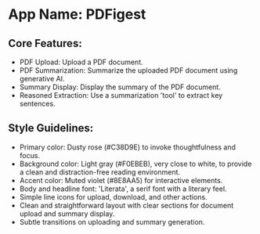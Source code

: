 # **App Name**: PDFigest

## Core Features:

- PDF Upload: Upload a PDF document.
- PDF Summarization: Summarize the uploaded PDF document using generative AI.
- Summary Display: Display the summary of the PDF document.
- Reasoned Extraction: Use a summarization 'tool' to extract key sentences.

## Style Guidelines:

- Primary color: Dusty rose (#C38D9E) to invoke thoughtfulness and focus.
- Background color: Light gray (#F0EBEB), very close to white, to provide a clean and distraction-free reading environment.
- Accent color: Muted violet (#8E8AA5) for interactive elements.
- Body and headline font: 'Literata', a serif font with a literary feel.
- Simple line icons for upload, download, and other actions.
- Clean and straightforward layout with clear sections for document upload and summary display.
- Subtle transitions on uploading and summary generation.